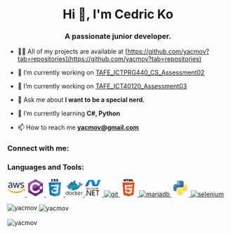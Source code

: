 <!-- https://rahuldkjain.github.io/gh-profile-readme-generator/  -->

<h1 align="center">Hi 👋, I'm Cedric Ko</h1>
<h3 align="center">A passionate junior developer.</h3>

- 👨‍💻 All of my projects are available at [https://github.com/yacmov?tab=repositories](https://github.com/yacmov?tab=repositories)

- 🔭 I’m currently working on [TAFE_ICTPRG440_CS_Assessment02](https://github.com/yacmov/TAFE_ICTPRG440_CS_Assessment02)

- 🔭 I’m currently working on [TAFE_ICT40120_Assessment03](https://github.com/yacmov/TAFE_ICT40120_Assessment03)

- 💬 Ask me about **I want to be a special nerd.**

- 🌱 I’m currently learning **C#, Python**

- 📫 How to reach me **yacmov@gmail.com**

<h3 align="left">Connect with me:</h3>
<p align="left">
</p>

<h3 align="left">Languages and Tools:</h3>
<p align="left"> <a href="https://aws.amazon.com" target="_blank" rel="noreferrer"> <img src="https://raw.githubusercontent.com/devicons/devicon/master/icons/amazonwebservices/amazonwebservices-original-wordmark.svg" alt="aws" width="40" height="40"/> </a> <a href="https://www.w3schools.com/cs/" target="_blank" rel="noreferrer"> <img src="https://raw.githubusercontent.com/devicons/devicon/master/icons/csharp/csharp-original.svg" alt="csharp" width="40" height="40"/> </a> <a href="https://www.w3schools.com/css/" target="_blank" rel="noreferrer"> <img src="https://raw.githubusercontent.com/devicons/devicon/master/icons/css3/css3-original-wordmark.svg" alt="css3" width="40" height="40"/> </a> <a href="https://www.docker.com/" target="_blank" rel="noreferrer"> <img src="https://raw.githubusercontent.com/devicons/devicon/master/icons/docker/docker-original-wordmark.svg" alt="docker" width="40" height="40"/> </a> <a href="https://dotnet.microsoft.com/" target="_blank" rel="noreferrer"> <img src="https://raw.githubusercontent.com/devicons/devicon/master/icons/dot-net/dot-net-original-wordmark.svg" alt="dotnet" width="40" height="40"/> </a> <a href="https://git-scm.com/" target="_blank" rel="noreferrer"> <img src="https://www.vectorlogo.zone/logos/git-scm/git-scm-icon.svg" alt="git" width="40" height="40"/> </a> <a href="https://www.w3.org/html/" target="_blank" rel="noreferrer"> <img src="https://raw.githubusercontent.com/devicons/devicon/master/icons/html5/html5-original-wordmark.svg" alt="html5" width="40" height="40"/> </a> <a href="https://mariadb.org/" target="_blank" rel="noreferrer"> <img src="https://www.vectorlogo.zone/logos/mariadb/mariadb-icon.svg" alt="mariadb" width="40" height="40"/> </a> <a href="https://www.python.org" target="_blank" rel="noreferrer"> <img src="https://raw.githubusercontent.com/devicons/devicon/master/icons/python/python-original.svg" alt="python" width="40" height="40"/> </a> <a href="https://www.selenium.dev" target="_blank" rel="noreferrer"> <img src="https://raw.githubusercontent.com/detain/svg-logos/780f25886640cef088af994181646db2f6b1a3f8/svg/selenium-logo.svg" alt="selenium" width="40" height="40"/> </a> </p>

<p><img align="left" src="https://github-readme-stats.vercel.app/api/top-langs?username=yacmov&show_icons=true&locale=en&layout=compact" alt="yacmov" /></p>

<p>&nbsp;<img align="center" src="https://github-readme-stats.vercel.app/api?username=yacmov&show_icons=true&locale=en" alt="yacmov" /></p>

<p><img align="center" src="https://github-readme-streak-stats.herokuapp.com/?user=yacmov&" alt="yacmov" /></p>
